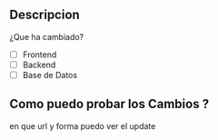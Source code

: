 ## Descripcion
¿Que ha cambiado?

- [ ] Frontend
- [ ] Backend
- [ ] Base de Datos

## Como puedo probar los Cambios ?
en que url y forma puedo ver el update
